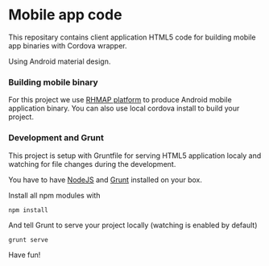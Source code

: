 # Mobile app code

This repositary contains client application HTML5 code for building mobile app binaries with Cordova wrapper.

Using Android material design.

### Building mobile binary

For this project we use [RHMAP platform](https://www.redhat.com/en/technologies/mobile/application-platform) to produce Android mobile application binary. You can also use local cordova install to build your project.


### Development and Grunt

This project is setup with Gruntfile for serving HTML5 application localy and watching for file changes during the development.

You have to have [NodeJS](https://nodejs.org/en/) and [Grunt](http://gruntjs.com/) installed on your box.

Install all npm modules with 

	npm install
	
And tell Grunt to serve your project locally (watching is enabled by default)

	grunt serve
	
Have fun!  



